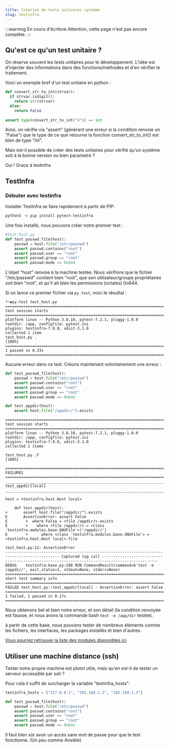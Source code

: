 ```yaml
---
title: Création de tests unitaires système
slug: testinfra
---
```


:::warning En cours d'écriture
Attention, cette page n'est pas encore complète. 
:::


## Qu'est ce qu'un test unitaire ? 
On réserve souvent les tests unitaires pour le développement. L'idée est d'injecter des informations dans des fonctions/méthodes et d'en vérifier le traitement. 

Voici un exemple bref d'un test unitaire en python : 

```python
def convert_str_to_int(strvar):
  if strvar.isdigit():
    return str(strvar)
  else:
    return False
    
assert type(convert_str_to_int("4")) == int
```

Ainsi, on vérifie via "assert" (générant une erreur si la condition renvoie un "False") que le type de ce que retourne la fonction convert_str_to_int() est bien de type "int". 

Mais est-il possible de créer des tests unitaires pour vérifié qu'un système soit à la bonne version ou bien parametré ? 

Oui ! Grace à testinfra

## TestInfra

### Débuter avec testinfra

Installer TestInfra se faire rapidement à partir de PIP: 
```bash
python3 -m pip install pytest-testinfra
```

Une fois installé, nous pouvons créer notre premier test : 

```python
#test_host.py
def test_passwd_file(host):
    passwd = host.file("/etc/passwd")
    assert passwd.contains("root")
    assert passwd.user == "root"
    assert passwd.group == "root"
    assert passwd.mode == 0o644 
```
L'objet "host" renvoie à la machine testée. Nous vérifions que le fichier "/etc/passwd" contient bien "root", que son utilisateur/groupe propriétaires soit bien "root", et qu'il ait bien les permissions (octales) 0o644.

Si on lance ce premier fichier via `py.test`, voici le résultat : 
```
└─▪py.test test_host.py       
============================================================================================= test session starts ==============================================================================================
platform linux -- Python 3.8.10, pytest-7.2.1, pluggy-1.0.0
rootdir: /app, configfile: pytest.ini
plugins: testinfra-7.0.0, xdist-3.1.0
collected 1 item                                                                                                                                                                                               
test_host.py .                                                                                                                                                                                           [100%]
============================================================================================== 1 passed in 0.33s ===============================================================================================
```
Aucune erreur dans ce test. Créons maintenant volontairement une erreur : 

```python
def test_passwd_file(host):
    passwd = host.file("/etc/passwd")
    assert passwd.contains("root")
    assert passwd.user == "root"
    assert passwd.group == "root"
    assert passwd.mode == 0o644    

def test_appdir(host):
    assert host.file("/appdir/").exists
```

```
============================================================================================= test session starts ==============================================================================================
platform linux -- Python 3.8.10, pytest-7.2.1, pluggy-1.0.0
rootdir: /app, configfile: pytest.ini
plugins: testinfra-7.0.0, xdist-3.1.0
collected 2 items                                                                                                                                                                                              

test_host.py .F                                                                                                                                                                                          [100%]

=================================================================================================== FAILURES ===================================================================================================
______________________________________________________________________________________________ test_appdir[local] ______________________________________________________________________________________________

host = <testinfra.host.Host local>

    def test_appdir(host):
>       assert host.file("/appdir/").exists
E       AssertionError: assert False
E        +  where False = <file /appdir/>.exists
E        +    where <file /appdir/> = <class 'testinfra.modules.base.GNUFile'>('/appdir/')
E        +      where <class 'testinfra.modules.base.GNUFile'> = <testinfra.host.Host local>.file

test_host.py:12: AssertionError
---------------------------------------------------------------------------------------------- Captured log call -----------------------------------------------------------------------------------------------
DEBUG    testinfra:base.py:288 RUN CommandResult(command=b'test -e /appdir/', exit_status=1, stdout=None, stderr=None)
=========================================================================================== short test summary info ============================================================================================
FAILED test_host.py::test_appdir[local] - AssertionError: assert False
========================================================================================= 1 failed, 1 passed in 0.17s ==========================================================================================
```
Nous obtenons bel et bien notre erreur, et son détail (la condition renvoyée est fausse, et nous avons la commande bash `test -e /app/dir` testée). 

à partir de cette base, nous pouvons tester de nombreux éléments comme les fichiers, les interfaces, les packages installés et bien d'autres.


[Vous pourrez retrouver la liste des modules disponibles ici](https://testinfra.readthedocs.io/en/latest/modules.html)

## Utiliser une machine distance (ssh)

Tester notre propre machine est plutot utile, mais qu'en est-il de tester un serveur accessible par ssh ? 

Pour cela il suffit de surcharger la variable "testinfra_hosts": 
```python
testinfra_hosts = ["127.0.0.1", "192.168.1.2", "192.168.1.3"]

def test_passwd_file(host):
    passwd = host.file("/etc/passwd")
    assert passwd.contains("root")
    assert passwd.user == "root"
    assert passwd.group == "root"
    assert passwd.mode == 0o644    
```

Il faut bien sûr avoir un accès sans mot de passe pour que le test fonctionne. (Un peu comme Ansible) 




